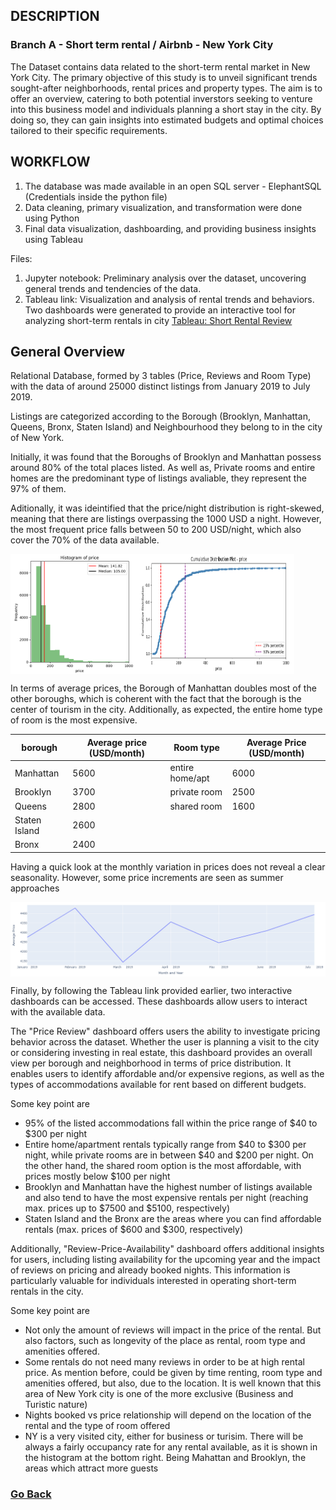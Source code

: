 ## DESCRIPTION

### Branch A - Short term rental / Airbnb - New York City
The Dataset contains data related to the short-term rental market in New York City. The primary objective of this study is to unveil significant trends sought-after neighborhoods, rental prices and property types. The aim is to offer an overview, catering to both potential inverstors seeking to venture into this business model and individuals planning a short stay in the city. By doing so, they can gain insights into estimated budgets and optimal choices tailored to their specific requirements.

## WORKFLOW

1. The database was made available in an open SQL server - ElephantSQL (Credentials inside the python file)
2. Data cleaning, primary visualization, and transformation were done using Python
3. Final data visualization, dashboarding, and providing business insights using Tableau

Files:

1. Jupyter notebook: Preliminary analysis over the dataset, uncovering general trends and tendencies of the data.
2. Tableau link: Visualization and analysis of rental trends and behaviors. Two dashboards were generated to provide an interactive tool for analyzing short-term rentals in city
[Tableau: Short Rental Review](https://public.tableau.com/views/NYcity-ShortRentalReview/PriceReview?:language=en-US&:display_count=n&:origin=viz_share_link)

## General Overview

Relational Database, formed by 3 tables (Price, Reviews and Room Type) with the data of around 25000 distinct listings from January 2019 to July 2019.

Listings are categorized according to the Borough (Brooklyn, Manhattan, Queens, Bronx, Staten Island) and Neighbourhood they belong to in the city of New York. 

Initially, it was found that the Boroughs of Brooklyn and Manhattan possess around 80% of the total places listed. As well as, Private rooms and entire homes are the predominant type of listings avaliable, they represent the 97% of them. 

Aditionally, it was ideintified that the price/night distribution is right-skewed, meaning that there are listings overpassing the 1000 USD a night. However, the most frequent price falls between 50 to 200 USD/night, which also cover the 70% of the data available.

<div style="display:flex; flex-direction: row;">
    <img src="https://raw.githubusercontent.com/luis12pez/Tableau-viz/A---Short-Rental-NYC/Histo-price.png" alt="Histogram-Price" style="width:40%;">
    <img src="https://raw.githubusercontent.com/luis12pez/Tableau-viz/A---Short-Rental-NYC/cumm-distri-price.png" alt="Cumulative-Distribution" style="width:50%;">
</div>

In terms of average prices, the Borough of Manhattan doubles most of the other boroughs, which is coherent with the fact that the borough is the center of tourism in the city. Additionally, as expected, the entire home type of room is the most expensive.

| borough        | Average price (USD/month) | Room type    | Average Price (USD/month) |
|----------------|---------------|-----------------|---------------|
| Manhattan      | 5600   | entire home/apt | 6000   |
| Brooklyn       | 3700   | private room    | 2500   |
| Queens         | 2800   | shared room     | 1600   |
| Staten Island  | 2600   |
| Bronx          | 2400   |

Having a quick look at the monthly variation in prices does not reveal a clear seasonality. However, some price increments are seen as summer approaches 

<div style="display:flex; flex-direction: row;">
    <img src="https://raw.githubusercontent.com/luis12pez/Tableau-viz/A---Short-Rental-NYC/price-variation.png" alt="Price Variation" style="width:100%;">
</div>


Finally, by following the Tableau link provided earlier, two interactive dashboards can be accessed. These dashboards allow users to interact with the available data.

The "Price Review" dashboard offers users the ability to investigate pricing behavior across the dataset. Whether the user is planning a visit to the city or considering investing in real estate, this dashboard provides an overall view per borough and neighborhood in terms of price distribution. It enables users to identify affordable and/or expensive regions, as well as the types of accommodations available for rent based on different budgets.

Some key point are
         
- 95% of the listed accommodations fall within the price range of $40 to $300 per night
- Entire home/apartment rentals typically range from $40 to $300 per night, while private rooms are in between $40 and $200 per night. On the other hand, the shared room option is the most affordable, with prices mostly below $100 per night
- Brooklyn and Manhattan have the highest number of listings available and also tend to have the most expensive rentals per night (reaching max. prices up to $7500 and $5100, respectively)
- Staten Island and the Bronx are the areas where you can find affordable rentals (max. prices of $600 and $300, respectively)
         
Additionally, "Review-Price-Availability" dashboard offers additional insights for users, including listing availability for the upcoming year and the impact of reviews on pricing and already booked nights. This information is particularly valuable for individuals interested in operating short-term rentals in the city.

Some key point are

- Not only the amount of reviews will impact in the price of the rental. But also factors, such as longevity of the place as rental, room type and amenities offered.
- Some rentals do not need many reviews in order to be at high rental price. As mention before, could be given by time renting, room type and amenities offered, but also, due to the location. It is well known that this area of New York city is one of the more exclusive (Business and Turistic nature)
- Nights booked vs price relationship will depend on the location of the rental and the type of room offered
- NY is a very visited city, either for business or turisim. There will be always a fairly occupancy rate for any rental available, as it is shown in the histogram at the bottom right. Being Mahattan and Brooklyn, the areas which attract more guests

### [Go Back](https://github.com/luis12pez/Tableau-viz)
